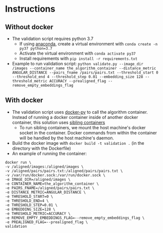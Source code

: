 # Instructions

## Without docker
* The validation script requires python 3.7
    * If using [anaconda](https://www.anaconda.com/download/), create a virtual environment with ```conda create -n py37 python=3.7```
    * Activate the virtual environment with ```conda activate py37```
    * Install requirements with ```pip install -r requirements.txt```
* Example to run validation script: ```python validate.py --image_dir /images --container_name the_algorithm_container --distance_metric ANGULAR_DISTANCE --pairs_fname /pairs/pairs.txt --threshold_start 0 --threshold_end 4 --threshold_step 0.01 --embedding_size 128 --threshold_metric ACCURACY --prealigned_flag --remove_empty_embeddings_flag```

## With docker
* The validation script uses [docker-py](https://pypi.org/project/docker/) to call the algorithm container. Instead of running a docker container inside of another docker container, this solution uses [sibling containers](https://getintodevops.com/blog/the-simple-way-to-run-docker-in-docker-for-ci)
    * To run sibling containers, we mount the host machine's docker socket in the container. Docker commands from within the container will be handled by the host machine's daemon. 
* Build the docker image with ```docker build -t validation .``` (in the directory with the Dockerfile)
* An example of running the container:
```
docker run \
-v /aligned/images:/aligned/images \
-v /aligned/pairs/pairs.txt:/aligned/pairs/pairs.txt \
-v /var/run/docker.sock:/var/run/docker.sock \
-e IMAGE_DIR=/aligned/images \
-e CONTAINER_NAME=the_algorithm_container \
-e PAIRS_FNAME=/aligned/pairs/pairs.txt \
-e DISTANCE_METRIC=ANGULAR_DISTANCE \
-e THRESHOLD_START=0 \
-e THRESHOLD_END=4 \
-e THRESHOLD_STEP=0.01 \
-e EMBEDDING_SIZE=128 \
-e THRESHOLD_METRIC=ACCURACY \
-e REMOVE_EMPTY_EMBEDDINGS_FLAG=--remove_empty_embeddings_flag \
-e PREALIGNED_FLAG=--prealigned_flag \
validation
```
